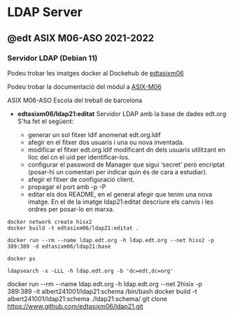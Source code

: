 # LDAP Server
## @edt ASIX M06-ASO 2021-2022
### Servidor LDAP (Debian 11)

Podeu trobar les imatges docker al Dockehub de [edtasixm06](https://hub.docker.com/u/edtasixm06/)

Podeu trobar la documentació del mòdul a [ASIX-M06](https://sites.google.com/site/asixm06edt/)

ASIX M06-ASO Escola del treball de barcelona


 * **edtasixm06/ldap21:editat** Servidor LDAP amb la base de dades edt.org
   S'ha fet el següent:

   * generar un sol fitxer ldif anomenat edt.org.ldif
   * afegir en el fitxer dos usuaris i una ou nova inventada.
   * modificar el fitxer edt.org.ldif  modificant dn dels usuaris
     utilitzant en lloc del cn el uid per identificar-los. 
   * configurar el password de Manager que sigui ‘secret’ però 
     encriptat (posar-hi un comentari per indicar quin és de cara a estudiar).
   * afegir el fitxer de configuració client.
   * propagar el port amb -p -P
   * editar els dos README, en el general afegir que tenim una nova imatge. 
     En el de la imatge ldap21:editat descriure els canvis i les ordres 
     per posar-lo en marxa.


```
docker network create hisx2
docker build -t edtasixm06/ldap21:editat .

docker run --rm --name ldap.edt.org -h ldap.edt.org --net hisx2 -p 389:389 -d edtasixm06/ldap21:base

docker ps

ldapsearch -x -LLL -h ldap.edt.org -b 'dc=edt,dc=org'
``` 

docker run --rm --name ldap.edt.org -h ldap.edt.org --net 2hisix -p 389:389 -it albert241001/ldap21:schema /bin/bash
docker build -t albert241001/ldap21:schema ./ldap21\:schema/
git clone https://www.github.com/edtasixm06/ldap21.git
